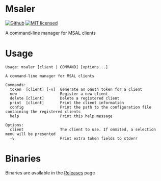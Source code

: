 # Msaler
[![Github](https://github.com/m-lima/msaler/workflows/Build/badge.svg)](https://github.com/m-lima/msaler/actions?workflow=Build)
[![MIT licensed](https://img.shields.io/badge/license-MIT-blue.svg)](LICENSE)

A command-line manager for MSAL clients

# Usage
```
Usage: msaler [client | COMMAND] [options...]

A command-line manager for MSAL clients

Commands:
  token  [client] [-v]  Generate an oauth token for a client
  new                   Register a new client
  delete [client]       Delete a registered client
  print  [client]       Print the client information
  config                Print the path to the configuration file containing the registered clients
  help                  Print this help message

Options:
  client                The client to use. If ommited, a selection menu will be presented
  -v                    Print extra token fields to stderr
```

# Binaries
Binaries are available in the [Releases](https://github.com/m-lima/msaler/releases/latest) page
